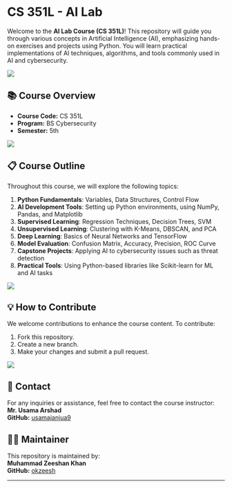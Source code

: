# CS 351L - AI Lab

Welcome to the **AI Lab Course (CS 351L)**! This repository will guide you through various concepts in Artificial Intelligence (AI), emphasizing hands-on exercises and projects using Python. You will learn practical implementations of AI techniques, algorithms, and tools commonly used in AI and cybersecurity.

<img src="https://user-images.githubusercontent.com/73097560/115834477-dbab4500-a447-11eb-908a-139a6edaec5c.gif">

## 📚 **Course Overview**

- **Course Code:** CS 351L  
- **Program:** BS Cybersecurity  
- **Semester:** 5th  

<img src="https://user-images.githubusercontent.com/73097560/115834477-dbab4500-a447-11eb-908a-139a6edaec5c.gif">

## 📋 **Course Outline**

Throughout this course, we will explore the following topics:

1. **Python Fundamentals**: Variables, Data Structures, Control Flow
2. **AI Development Tools**: Setting up Python environments, using NumPy, Pandas, and Matplotlib
3. **Supervised Learning**: Regression Techniques, Decision Trees, SVM
4. **Unsupervised Learning**: Clustering with K-Means, DBSCAN, and PCA
5. **Deep Learning**: Basics of Neural Networks and TensorFlow
6. **Model Evaluation**: Confusion Matrix, Accuracy, Precision, ROC Curve
7. **Capstone Projects**: Applying AI to cybersecurity issues such as threat detection
8. **Practical Tools**: Using Python-based libraries like Scikit-learn for ML and AI tasks

<img src="https://user-images.githubusercontent.com/73097560/115834477-dbab4500-a447-11eb-908a-139a6edaec5c.gif">

## 💡 **How to Contribute**

We welcome contributions to enhance the course content. To contribute:

1. Fork this repository.
2. Create a new branch.
3. Make your changes and submit a pull request.

<img src="https://user-images.githubusercontent.com/73097560/115834477-dbab4500-a447-11eb-908a-139a6edaec5c.gif">

## 📧 **Contact**

For any inquiries or assistance, feel free to contact the course instructor:  
**Mr. Usama Arshad**  
**GitHub:** [usamajanjua9](https://github.com/usamajanjua9)

## 🙋‍♂️ **Maintainer**

This repository is maintained by:  
**Muhammad Zeeshan Khan**  
**GitHub:** [okzeesh](https://github.com/okzeesh)

---

